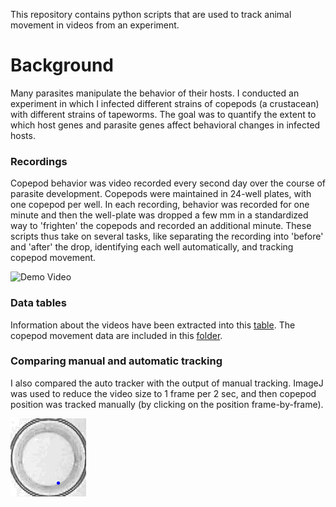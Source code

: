 This repository contains python scripts that are used to track animal movement in videos from an experiment.

# Background

Many parasites manipulate the behavior of their hosts. I conducted an experiment in which I infected different strains of copepods (a crustacean) with different strains of tapeworms. The goal was to quantify the extent to which host genes and parasite genes affect behavioral changes in infected hosts.

### Recordings
Copepod behavior was video recorded every second day over the course of parasite development. Copepods were maintained in 24-well plates, with one copepod per well. In each recording, behavior was recorded for one minute and then the well-plate was dropped a few mm in a standardized way to 'frighten' the copepods and recorded an additional minute. These scripts thus take on several tasks, like separating the recording into 'before' and 'after' the drop, identifying each well automatically, and tracking copepod movement.

![Demo Video](vids/demo.gif)

### Data tables
Information about the videos have been extracted into this [table](video_tbl/video_table_drop.csv). The copepod movement data are included in this [folder](track_data/). 

### Comparing manual and automatic tracking
I also compared the auto tracker with the output of manual tracking. ImageJ was used to reduce the video size to 1 frame per 2 sec, and then copepod position was tracked manually (by clicking on the position frame-by-frame).

![Manual Copepod Tracking](vids/demo2.gif)